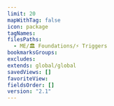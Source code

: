 ```yaml
---
limit: 20
mapWithTag: false
icon: package
tagNames: 
filesPaths:
  - ME/🏛️ Foundations/⚡ Triggers
bookmarksGroups: 
excludes: 
extends: global/global
savedViews: []
favoriteView: 
fieldsOrder: []
version: "2.1"
---
```


